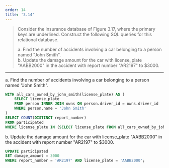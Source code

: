 ```yaml
---
order: 14
title: '3.14'
---
```

> Consider the insurance database of Figure 3.17, where the primary keys are underlined. 
> Construct the following SQL queries for this relational database. 
>
> a. Find the number of accidents involving a car belonging to a person named "John Smith". <br>
> b. Update the damage amount for the car with license_plate "AABB2000" in the accident with report number
> "AR2197" to $3000. 

--------------------------------

a. Find the number of accidents involving a car belonging to a person named "John Smith".

```sql
WITH all_cars_owned_by_john_smith(license_plate) AS (
    SELECT license_plate 
    FROM person INNER JOIN owns ON person.driver_id = owns.driver_id
    WHERE person.name = 'John Smith'
)
SELECT COUNT(DISTINCT report_number)
FROM participated 
WHERE license_plate IN (SELECT license_plate FROM all_cars_owned_by_john_smith);
```

b. Update the damage amount for the car with license_plate "AABB2000" in the accident with report number
"AR2197" to $3000.

```sql 
UPDATE participated 
SET damage_amount = 3000
WHERE report_number = 'AR2197' AND license_plate = 'AABB2000';
```